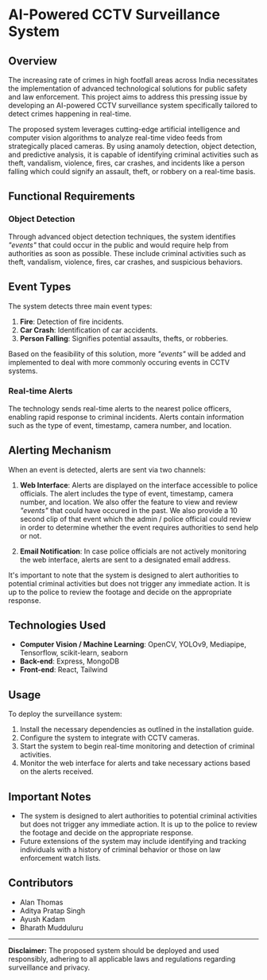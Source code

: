 # AI-Powered CCTV Surveillance System

## Overview

The increasing rate of crimes in high footfall areas across India necessitates the implementation of advanced technological solutions for public safety and law enforcement. This project aims to address this pressing issue by developing an AI-powered CCTV surveillance system specifically tailored to detect crimes happening in real-time.

The proposed system leverages cutting-edge artificial intelligence and computer vision algorithms to analyze real-time video feeds from strategically placed cameras. By using anamoly detection, object detection, and predictive analysis, it is capable of identifying criminal activities such as theft, vandalism, violence, fires, car crashes, and incidents like a person falling which could signify an assault, theft, or robbery on a real-time basis.

## Functional Requirements

### Object Detection

Through advanced object detection techniques, the system identifies _"events"_ that could occur in the public and would require help from authorities as soon as possible. These include criminal activities such as theft, vandalism, violence, fires, car crashes, and suspicious behaviors.

## Event Types

The system detects three main event types:

1. **Fire**: Detection of fire incidents.
2. **Car Crash**: Identification of car accidents.
3. **Person Falling**: Signifies potential assaults, thefts, or robberies.

Based on the feasibility of this solution, more _"events"_ will be added and implemented to deal with more commonly occuring events in CCTV systems.

### Real-time Alerts

The technology sends real-time alerts to the nearest police officers, enabling rapid response to criminal incidents. Alerts contain information such as the type of event, timestamp, camera number, and location.

## Alerting Mechanism

When an event is detected, alerts are sent via two channels:

1. **Web Interface**: Alerts are displayed on the interface accessible to police officials. The alert includes the type of event, timestamp, camera number, and location. We also offer the feature to view and review _"events"_ that could have occured in the past. We also provide a 10 second clip of that event which the admin / police official could review in order to determine whether the event requires authorities to send help or not.
   
2. **Email Notification**: In case police officials are not actively monitoring the web interface, alerts are sent to a designated email address. 

It's important to note that the system is designed to alert authorities to potential criminal activities but does not trigger any immediate action. It is up to the police to review the footage and decide on the appropriate response.

## Technologies Used

- **Computer Vision / Machine Learning**: OpenCV, YOLOv9, Mediapipe, Tensorflow, scikit-learn, seaborn
- **Back-end**: Express, MongoDB
- **Front-end**: React, Tailwind

## Usage

To deploy the surveillance system:

1. Install the necessary dependencies as outlined in the installation guide.
2. Configure the system to integrate with CCTV cameras.
3. Start the system to begin real-time monitoring and detection of criminal activities.
4. Monitor the web interface for alerts and take necessary actions based on the alerts received.

## Important Notes

- The system is designed to alert authorities to potential criminal activities but does not trigger any immediate action. It is up to the police to review the footage and decide on the appropriate response.
- Future extensions of the system may include identifying and tracking individuals with a history of criminal behavior or those on law enforcement watch lists.

## Contributors

- Alan Thomas
- Aditya Pratap Singh
- Ayush Kadam
- Bharath Mudduluru


---

**Disclaimer:** The proposed system should be deployed and used responsibly, adhering to all applicable laws and regulations regarding surveillance and privacy.

